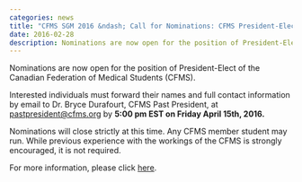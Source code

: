 ```yaml
---
categories: news
title: "CFMS SGM 2016 &ndash; Call for Nominations: CFMS President-Elect"
date: 2016-02-28
description: Nominations are now open for the position of President-Elect of the Canadian Federation of Medical Students (CFMS). Deadline April 15th, 2016.
---
```


Nominations are now open for the position of President-Elect of the Canadian Federation of Medical Students (CFMS).

Interested individuals must forward their names and full contact information by email to Dr. Bryce Durafourt, CFMS Past President, at pastpresident@cfms.org by **5:00 pm EST on Friday April 15th, 2016.**

Nominations will close strictly at this time. Any CFMS member student may run. While previous experience with the workings of the CFMS is strongly encouraged, it is not required.

For more information, please click [here](/files/updates/SGM_2016_Call_for_Nominations_President-Elect.pdf). 